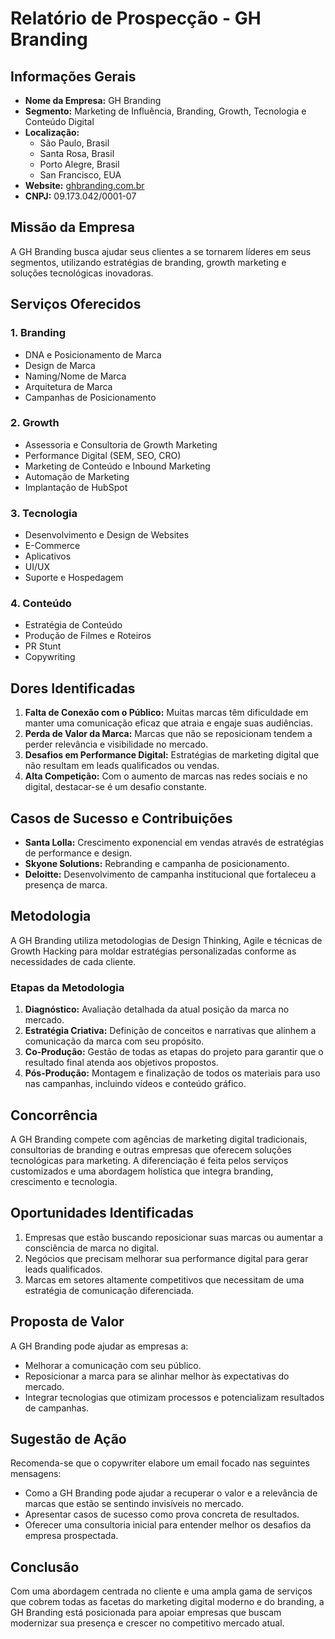 # Relatório de Prospecção - GH Branding

## Informações Gerais
- **Nome da Empresa:** GH Branding
- **Segmento:** Marketing de Influência, Branding, Growth, Tecnologia e Conteúdo Digital
- **Localização:** 
  - São Paulo, Brasil
  - Santa Rosa, Brasil
  - Porto Alegre, Brasil
  - San Francisco, EUA
- **Website:** [ghbranding.com.br](http://www.ghbranding.com.br)
- **CNPJ:** 09.173.042/0001-07

## Missão da Empresa
A GH Branding busca ajudar seus clientes a se tornarem líderes em seus segmentos, utilizando estratégias de branding, growth marketing e soluções tecnológicas inovadoras.

## Serviços Oferecidos
### 1. Branding
- DNA e Posicionamento de Marca
- Design de Marca
- Naming/Nome de Marca
- Arquitetura de Marca
- Campanhas de Posicionamento

### 2. Growth
- Assessoria e Consultoria de Growth Marketing
- Performance Digital (SEM, SEO, CRO)
- Marketing de Conteúdo e Inbound Marketing
- Automação de Marketing
- Implantação de HubSpot

### 3. Tecnologia
- Desenvolvimento e Design de Websites
- E-Commerce
- Aplicativos
- UI/UX
- Suporte e Hospedagem

### 4. Conteúdo
- Estratégia de Conteúdo
- Produção de Filmes e Roteiros
- PR Stunt
- Copywriting

## Dores Identificadas
1. **Falta de Conexão com o Público:** Muitas marcas têm dificuldade em manter uma comunicação eficaz que atraia e engaje suas audiências.
2. **Perda de Valor da Marca:** Marcas que não se reposicionam tendem a perder relevância e visibilidade no mercado.
3. **Desafios em Performance Digital:** Estratégias de marketing digital que não resultam em leads qualificados ou vendas.
4. **Alta Competição:** Com o aumento de marcas nas redes sociais e no digital, destacar-se é um desafio constante.

## Casos de Sucesso e Contribuições
- **Santa Lolla:** Crescimento exponencial em vendas através de estratégias de performance e design.
- **Skyone Solutions:** Rebranding e campanha de posicionamento.
- **Deloitte:** Desenvolvimento de campanha institucional que fortaleceu a presença de marca.

## Metodologia
A GH Branding utiliza metodologias de Design Thinking, Agile e técnicas de Growth Hacking para moldar estratégias personalizadas conforme as necessidades de cada cliente.

### Etapas da Metodologia
1. **Diagnóstico:** Avaliação detalhada da atual posição da marca no mercado.
2. **Estratégia Criativa:** Definição de conceitos e narrativas que alinhem a comunicação da marca com seu propósito.
3. **Co-Produção:** Gestão de todas as etapas do projeto para garantir que o resultado final atenda aos objetivos propostos.
4. **Pós-Produção:** Montagem e finalização de todos os materiais para uso nas campanhas, incluindo vídeos e conteúdo gráfico.

## Concorrência
A GH Branding compete com agências de marketing digital tradicionais, consultorias de branding e outras empresas que oferecem soluções tecnológicas para marketing. A diferenciação é feita pelos serviços customizados e uma abordagem holística que integra branding, crescimento e tecnologia.

## Oportunidades Identificadas
1. Empresas que estão buscando reposicionar suas marcas ou aumentar a consciência de marca no digital.
2. Negócios que precisam melhorar sua performance digital para gerar leads qualificados.
3. Marcas em setores altamente competitivos que necessitam de uma estratégia de comunicação diferenciada.

## Proposta de Valor
A GH Branding pode ajudar as empresas a:
- Melhorar a comunicação com seu público.
- Reposicionar a marca para se alinhar melhor às expectativas do mercado.
- Integrar tecnologias que otimizam processos e potencializam resultados de campanhas.

## Sugestão de Ação
Recomenda-se que o copywriter elabore um email focado nas seguintes mensagens:
- Como a GH Branding pode ajudar a recuperar o valor e a relevância de marcas que estão se sentindo invisíveis no mercado.
- Apresentar casos de sucesso como prova concreta de resultados.
- Oferecer uma consultoria inicial para entender melhor os desafios da empresa prospectada.

## Conclusão
Com uma abordagem centrada no cliente e uma ampla gama de serviços que cobrem todas as facetas do marketing digital moderno e do branding, a GH Branding está posicionada para apoiar empresas que buscam modernizar sua presença e crescer no competitivo mercado atual.